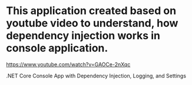 # This application created based on youtube video to understand, how dependency injection works in console application.

https://www.youtube.com/watch?v=GAOCe-2nXqc

.NET Core Console App with Dependency Injection, Logging, and Settings

